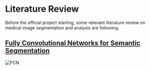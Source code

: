 # Literature Review
Before the official project starting, some relevant literature review on medical image segmentation and analysis are following. 

## [Fully Convolutional Networks for Semantic Segmentation](https://arxiv.org/pdf/1411.4038.pdf)
![FCN](./imgs/FCN.JPG) 
